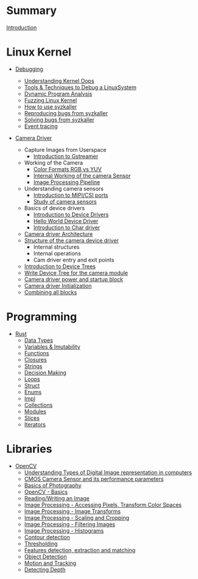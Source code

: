 # Summary 

[Introduction](README.md)

# Linux Kernel

-  [Debugging](kernel/debugging/README.md)
    -   [Understanding Kernel Oops](kernel/debugging/Understanding-Linux-Kernel-Oops.md)
    -   [Tools & Techniques to Debug a LinuxSystem](kernel/debugging/Tools-and-Techniques-to-Debug-an-Linux-System.md)
    -   [Dynamic Program Analysis](kernel/debugging/Dynamic-program-analysis.md)
    -   [Fuzzing Linux Kernel](kernel/debugging/Fuzzing-Linux-Kernel.md)
    -   [How to use syzkaller](kernel/debugging/How-To-use-syzkaller.md)
    -   [Reproducing bugs from syzkaller](kernel/debugging/Reproducing-bugs-from-syzkaller.md)
    -   [Solving bugs from syzkaller](kernel/debugging/Solving-syzkaller-bugs.md)
    -   [Event tracing](kernel/debugging/Event-Tracing.md)

-   [Camera Driver](kernel/camera-driver/README.md)
    -   Capture Images from Userspace
        -   [Introduction to Gstreamer](kernel/camera-driver/03.md)
    -   Working of the Camera
        -   [Color Formats RGB vs YUV](kernel/camera-driver/04.md)
        -   [Internal Working of the camera Sensor](kernel/camera-driver/05.md)
        -   [Image Processing Pipeline](kernel/camera-driver/06.md)
    -   Understanding camera sensors
        -   [Introduction to MIPI/CSI ports](kernel/camera-driver/15.md)
        -   [Study of camera sensors](kernel/camera-driver/16.md)
    -   Basics of device drivers
        -   [Introduction to Device Drivers](kernel/camera-driver/01.md)
        -   [Hello World Device Driver](kernel/camera-driver/09.md)
        -   [Introduction to Char driver](kernel/camera-driver/10.md)
    -   [Camera driver Architecture](kernel/camera-driver/02.md)
    -   [Structure of the camera device driver](kernel/camera-driver/11.md)
        -   Internal structures
        -   Internal operations
        -   Cam driver entry and exit points
    -   [Introduction to Device Trees](kernel/camera-driver/07.md)
    -   [Write Device Tree for the camera module](kernel/camera-driver/12.md)
    -   [Camera driver power and startup block](kernel/camera-driver/13.md)
    -   [Camera driver Initialization](kernel/camera-driver/14.md)
    -   [Combining all blocks](kernel/camera-driver/17.md)

# Programming 

-   [Rust](programming/rust/README.md)
    -   [Data Types](programming/rust/Rust-Data-Types.md)
    -   [Variables & Imutability](programming/rust/Rust-Variables-and-Immutability.md)
    -   [Functions](programming/rust/Rust-Functions.md)
    -   [Closures](programming/rust/Rust-Closures.md)
    -   [Strings](programming/rust/Rust-Strings.md)
    -   [Decision Making](programming/rust/Rust-Decision-Making.md)
    -   [Loops](programming/rust/Rust-Loops.md)
    -   [Struct](programming/rust/Rust-Struct.md)
    -   [Enums](programming/rust/Rust-Enums.md)
    -   [Impl](programming/rust/Rust-Function-on-Types.md)
    -   [Collections](programming/rust/Rust-Collections.md)
    -   [Modules](programming/rust/Rust-Modules-imports-use-statements.md)
    -   [Slices](programming/rust/Rust-Slices.md)
    -   [Iterators](programming/rust/Rust-iterators.md)


# Libraries 

-   [OpenCV](libraries/opencv/README.md)
    -   [Understanding Types of Digital Image representation in computers](libraries/opencv/01.md)
    -   [CMOS Camera Sensor and its performance parameters](libraries/opencv/02.md)
    -   [Basics of Photography](libraries/opencv/03.md)
    -   [OpenCV - Basics](libraries/opencv/04.md)
    -   [Reading/Writing an Image](libraries/opencv/05.md)
    -   [Image Processing - Accessing Pixels, Transform Color Spaces](libraries/opencv/06.md)
    -   [Image Processing - Image Transforms](libraries/opencv/15.md)
    -   [Image Processing - Scaling and Cropping](libraries/opencv/07.md)
    -   [Image Processing - Filtering Images](libraries/opencv/08.md)
    -   [Image Processing - Histograms](libraries/opencv/09.md)
    -   [Contour detection](libraries/opencv/10.md)
    -   [Thresholding](libraries/opencv/11.md)
    -   [Features detection, extraction and matching](libraries/opencv/12.md)
    -   [Object Detection](libraries/opencv/13.md)
    -   [Motion and Tracking](libraries/opencv/14.md)
    -   [Detecting Depth](libraries/opencv/16.md)